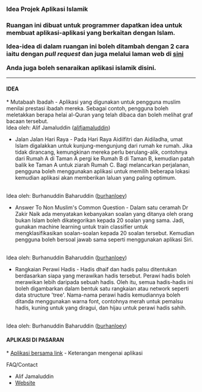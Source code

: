 <h3>Idea Projek Aplikasi Islamik<h3>

Ruangan ini dibuat untuk <b>programmer</b> dapatkan idea untuk membuat aplikasi-aplikasi yang berkaitan dengan Islam.

Idea-idea di dalam ruangan ini boleh ditambah dengan 2 cara iaitu dengan <i>pull request</i> dan juga melalui laman web di <a href="http://www.kodegeek.ninja/islamicappidea/">sini</a>

Anda juga boleh senaraikan aplikasi islamik disini.

<hr>

<!-- ISIKAN IDEA ANDA DIBAWAH -->


<h4>IDEA</h4>
<!-- * <Idea anda> - <Penerangan>. Idea oleh: <Nama anda> (<Contact anda>) -->
* Mutabaah Ibadah - Aplikasi yang digunakan untuk pengguna muslim menilai prestasi ibadah mereka. Sebagai contoh, pengguna boleh meletakkan berapa helai al-Quran yang telah dibaca dan boleh melihat graf bacaan tersebut.
<br/>
Idea oleh: Alif Jamaluddin (<a href="https://github.com/alifjamaluddin">alifjamaluddin</a>)

* Jalan Jalan Hari Raya - Pada Hari Raya Aidilfitri dan Aidiladha, umat Islam digalakkan untuk kunjung-mengunjung dari rumah ke rumah. Jika tidak dirancang, kemungkinan mereka perlu berulang-alik, contohnya dari Rumah A di Taman A pergi ke Rumah B di Taman B, kemudian patah balik ke Taman A untuk ziarah Rumah C. Bagi melancarkan perjalanan, pengguna boleh menggunakan aplikasi untuk memilih beberapa lokasi kemudian aplikasi akan memberikan laluan yang paling optimum.
<br/>
Idea oleh: Burhanuddin Baharuddin (<a href="https://github.com/burhanloey">burhanloey</a>)

* Answer To Non Muslim's Common Question - Dalam satu ceramah Dr Zakir Naik ada menyatakan kebanyakan soalan yang ditanya oleh orang bukan Islam boleh dikategorikan kepada 20 soalan yang sama. Jadi, gunakan machine learning untuk train classifier untuk mengklasifikasikan soalan-soalan kepada 20 soalan tersebut. Kemudian pengguna boleh bersoal jawab sama seperti menggunakan aplikasi Siri.
<br/>
Idea oleh: Burhanuddin Baharuddin (<a href="https://github.com/burhanloey">burhanloey</a>)

* Rangkaian Perawi Hadis - Hadis dhaif dan hadis palsu ditentukan berdasarkan siapa yang merawikan hadis tersebut. Perawi hadis boleh merawikan lebih daripada sebuah hadis. Oleh itu, semua hadis-hadis ini boleh digambarkan dalam bentuk satu rangkaian atau network seperti data structure 'tree'. Nama-nama perawi hadis kemudiannya boleh ditanda menggunakan warna font, contohnya merah untuk pemalsu hadis, kuning untuk yang diragui, dan hijau untuk perawi hadis sahih.
<br/>
Idea oleh: Burhanuddin Baharuddin (<a href="https://github.com/burhanloey">burhanloey</a>)


<h4>APLIKASI DI PASARAN</h4>
<!-- * <Nama aplikasi dan link> - <Penerangan> -->
* <a href="link-ke-aplikasi">Aplikasi bersama link</a> - Keterangan mengenai aplikasi


FAQ/Contact
* Alif Jamaluddin
* <a href="http://www.kodegeek.ninja">Website</a>
